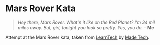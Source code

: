 # Mars Rover Kata

> _Hey there, Mars Rover. What's it like on the Red Planet? I'm 34 mil miles away. But, girl, tonight you look so pretty. Yes, you do._ - **Me**

Attempt at the Mars Rover kata, taken from [LearnTech](https://learn.madetech.com/katas/mars-rover/) by [Made Tech](https://www.madetech.com/).
